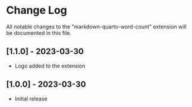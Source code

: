 # Change Log

All notable changes to the "markdown-quarto-word-count" extension will be documented in this file.

## [1.1.0] - 2023-03-30

- Logo added to the extension

## [1.0.0] - 2023-03-30

- Initial release
